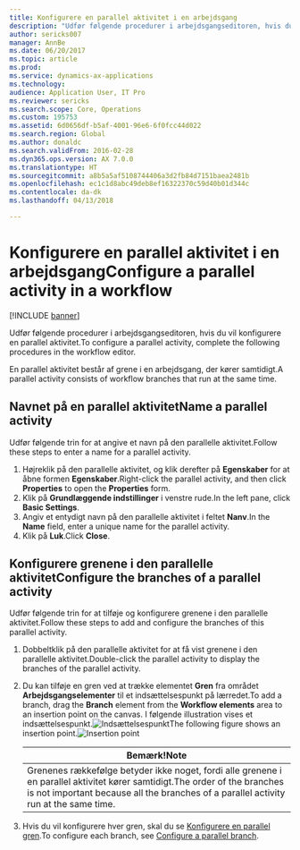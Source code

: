 ```yaml
---
title: Konfigurere en parallel aktivitet i en arbejdsgang
description: "Udfør følgende procedurer i arbejdsgangseditoren, hvis du vil konfigurere en parallel aktivitet."
author: sericks007
manager: AnnBe
ms.date: 06/20/2017
ms.topic: article
ms.prod: 
ms.service: dynamics-ax-applications
ms.technology: 
audience: Application User, IT Pro
ms.reviewer: sericks
ms.search.scope: Core, Operations
ms.custom: 195753
ms.assetid: 6d0656df-b5af-4001-96e6-6f0fcc44d022
ms.search.region: Global
ms.author: donaldc
ms.search.validFrom: 2016-02-28
ms.dyn365.ops.version: AX 7.0.0
ms.translationtype: HT
ms.sourcegitcommit: a8b5a5af5108744406a3d2fb84d7151baea2481b
ms.openlocfilehash: ec1c1d8abc49deb8ef16322370c59d40b01d344c
ms.contentlocale: da-dk
ms.lasthandoff: 04/13/2018

---
```


# <a name="configure-a-parallel-activity-in-a-workflow"></a><span data-ttu-id="5c76c-103">Konfigurere en parallel aktivitet i en arbejdsgang</span><span class="sxs-lookup"><span data-stu-id="5c76c-103">Configure a parallel activity in a workflow</span></span>

[!INCLUDE [banner](../includes/banner.md)]

<span data-ttu-id="5c76c-104">Udfør følgende procedurer i arbejdsgangseditoren, hvis du vil konfigurere en parallel aktivitet.</span><span class="sxs-lookup"><span data-stu-id="5c76c-104">To configure a parallel activity, complete the following procedures in the workflow editor.</span></span>

<span data-ttu-id="5c76c-105">En parallel aktivitet består af grene i en arbejdsgang, der kører samtidigt.</span><span class="sxs-lookup"><span data-stu-id="5c76c-105">A parallel activity consists of workflow branches that run at the same time.</span></span>

## <a name="name-a-parallel-activity"></a><span data-ttu-id="5c76c-106">Navnet på en parallel aktivitet</span><span class="sxs-lookup"><span data-stu-id="5c76c-106">Name a parallel activity</span></span>
<span data-ttu-id="5c76c-107">Udfør følgende trin for at angive et navn på den parallelle aktivitet.</span><span class="sxs-lookup"><span data-stu-id="5c76c-107">Follow these steps to enter a name for a parallel activity.</span></span>
1.  <span data-ttu-id="5c76c-108">Højreklik på den parallelle aktivitet, og klik derefter på **Egenskaber** for at åbne formen **Egenskaber**.</span><span class="sxs-lookup"><span data-stu-id="5c76c-108">Right-click the parallel activity, and then click **Properties** to open the **Properties** form.</span></span>
2.  <span data-ttu-id="5c76c-109">Klik på **Grundlæggende indstillinger** i venstre rude.</span><span class="sxs-lookup"><span data-stu-id="5c76c-109">In the left pane, click **Basic Settings**.</span></span>
3.  <span data-ttu-id="5c76c-110">Angiv et entydigt navn på den parallelle aktivitet i feltet **Nanv**.</span><span class="sxs-lookup"><span data-stu-id="5c76c-110">In the **Name** field, enter a unique name for the parallel activity.</span></span>
4.  <span data-ttu-id="5c76c-111">Klik på **Luk**.</span><span class="sxs-lookup"><span data-stu-id="5c76c-111">Click **Close**.</span></span>

## <a name="configure-the-branches-of-a-parallel-activity"></a><span data-ttu-id="5c76c-112">Konfigurere grenene i den parallelle aktivitet</span><span class="sxs-lookup"><span data-stu-id="5c76c-112">Configure the branches of a parallel activity</span></span>
<span data-ttu-id="5c76c-113">Udfør følgende trin for at tilføje og konfigurere grenene i den parallelle aktivitet.</span><span class="sxs-lookup"><span data-stu-id="5c76c-113">Follow these steps to add and configure the branches of this parallel activity.</span></span>
1. <span data-ttu-id="5c76c-114">Dobbeltklik på den parallelle aktivitet for at få vist grenene i den parallelle aktivitet.</span><span class="sxs-lookup"><span data-stu-id="5c76c-114">Double-click the parallel activity to display the branches of the parallel activity.</span></span>
2. <span data-ttu-id="5c76c-115">Du kan tilføje en gren ved at trække elementet **Gren** fra området **Arbejdsgangselementer** til et indsættelsespunkt på lærredet.</span><span class="sxs-lookup"><span data-stu-id="5c76c-115">To add a branch, drag the **Branch** element from the **Workflow elements** area to an insertion point on the canvas.</span></span> <span data-ttu-id="5c76c-116">I følgende illustration vises et indsættelsespunkt.![Indsættelsespunkt](./media/workflow_insertionpoint.gif)</span><span class="sxs-lookup"><span data-stu-id="5c76c-116">The following figure shows an insertion point.![Insertion point](./media/workflow_insertionpoint.gif)</span></span>

   |                                              <span data-ttu-id="5c76c-117"><strong>Bemærk!</strong></span><span class="sxs-lookup"><span data-stu-id="5c76c-117"><strong>Note</strong></span></span>                                               |
   |------------------------------------------------------------------------------------------------------------------|
   | <span data-ttu-id="5c76c-118">Grenenes rækkefølge betyder ikke noget, fordi alle grenene i en parallel aktivitet kører samtidigt.</span><span class="sxs-lookup"><span data-stu-id="5c76c-118">The order of the branches is not important because all the branches of a parallel activity run at the same time.</span></span> |


3. <span data-ttu-id="5c76c-119">Hvis du vil konfigurere hver gren, skal du se [Konfigurere en parallel gren](configure-parallel-branch-workflow.md).</span><span class="sxs-lookup"><span data-stu-id="5c76c-119">To configure each branch, see [Configure a parallel branch](configure-parallel-branch-workflow.md).</span></span>






